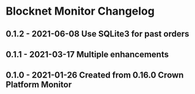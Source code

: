 Blocknet Monitor Changelog
================================

## 0.1.2 - 2021-06-08 Use SQLite3 for past orders

## 0.1.1 - 2021-03-17 Multiple enhancements
## 0.1.0 - 2021-01-26 Created from 0.16.0 Crown Platform Monitor
